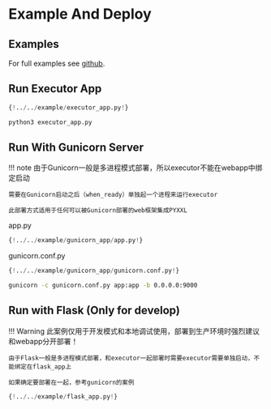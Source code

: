 # Example And Deploy

## Examples

For full examples see [github](https://github.com/fcfangcc/pyxxl/tree/main/example).

## Run Executor App

```python
{!../../example/executor_app.py!}
```

```bash
python3 executor_app.py
```

## Run With Gunicorn Server
!!! note
    由于Gunicorn一般是多进程模式部署，所以executor不能在webapp中绑定启动

    需要在Gunicorn启动之后（when_ready）单独起一个进程来运行executor

    此部署方式适用于任何可以被Gunicorn部署的web框架集成PYXXL

app.py

```python
{!../../example/gunicorn_app/app.py!}
```

gunicorn.conf.py
```python
{!../../example/gunicorn_app/gunicorn.conf.py!}
```

```bash
gunicorn -c gunicorn.conf.py app:app -b 0.0.0.0:9000
```

## Run with Flask (Only for develop)


!!! Warning
    此案例仅用于开发模式和本地调试使用，部署到生产环境时强烈建议和webapp分开部署！

    由于Flask一般是多进程模式部署，和executor一起部署时需要executor需要单独启动，不能绑定在flask_app上

    如果确定要部署在一起，参考gunicorn的案例


```python
{!../../example/flask_app.py!}
```

